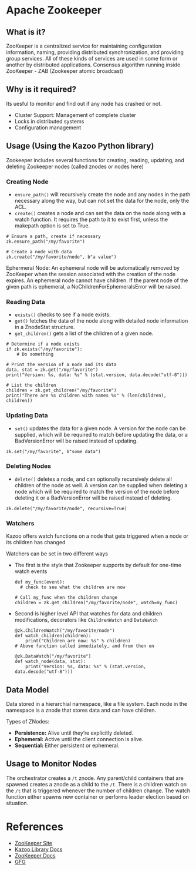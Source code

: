 # Apache Zookeeper

## What is it?
ZooKeeper is a centralized service for maintaining configuration information, naming, providing distributed synchronization, and providing group services. All of these kinds of services are used in some form or another by distributed applications.
Consensus algorithm running inside ZooKeeper - ZAB (Zookeeper atomic broadcast)

## Why is it required?
Its uesful to monitor and find out if any node has crashed or not.
- Cluster Support: Management of complete cluster
- Locks in distributed systems
- Configuration management


## Usage (Using the Kazoo Python library)
Zookeeper includes several functions for creating, reading, updating, and deleting Zookeeper nodes (called znodes or nodes here)

### Creating Node
- `ensure_path()` will recursively create the node and any nodes in the path necessary along the way, but can not set the data for the node, only the ACL.
- `create()` creates a node and can set the data on the node along with a watch function. It requires the path to it to exist first, unless the makepath option is set to True.
```
# Ensure a path, create if necessary
zk.ensure_path("/my/favorite")

# Create a node with data
zk.create("/my/favorite/node", b"a value")
```

Ephermeral Node: An ephemeral node will be automatically removed by ZooKeeper when the session associated with the creation of the node expires.
An ephemeral node cannot have children. If the parent node of the given path is ephemeral, a NoChildrenForEphemeralsError will be raised.

### Reading Data
- `exists()` checks to see if a node exists.
- `get()` fetches the data of the node along with detailed node information in a ZnodeStat structure.
- `get_children()` gets a list of the children of a given node.
```
# Determine if a node exists
if zk.exists("/my/favorite"):
    # Do something

# Print the version of a node and its data
data, stat = zk.get("/my/favorite")
print("Version: %s, data: %s" % (stat.version, data.decode("utf-8")))

# List the children
children = zk.get_children("/my/favorite")
print("There are %s children with names %s" % (len(children), children))
```

### Updating Data
- `set()` updates the data for a given node. A version for the node can be supplied, which will be required to match before updating the data, or a BadVersionError will be raised instead of updating.
```
zk.set("/my/favorite", b"some data")
```

### Deleting Nodes
- `delete()` deletes a node, and can optionally recursively delete all children of the node as well. A version can be supplied when deleting a node which will be required to match the version of the node before deleting it or a BadVersionError will be raised instead of deleting.
```
zk.delete("/my/favorite/node", recursive=True)
```

### Watchers
Kazoo offers watch functions on a node that gets triggered when a node or its children has changed

Watchers can be set in two different ways
- The first is the style that Zookeeper supports by default for one-time watch events
  ```
  def my_func(event):
    # check to see what the children are now

  # Call my_func when the children change
  children = zk.get_children("/my/favorite/node", watch=my_func)
  ```
- Second is higher level API that watches for data and children modifications, decorators like `ChildrenWatch` and `DataWatch` 
  ```
  @zk.ChildrenWatch("/my/favorite/node")
  def watch_children(children):
      print("Children are now: %s" % children)
  # Above function called immediately, and from then on

  @zk.DataWatch("/my/favorite")
  def watch_node(data, stat):
      print("Version: %s, data: %s" % (stat.version, data.decode("utf-8")))
  ```

## Data Model
Data stored in a hierarchial namespace, like a file system.
Each node in the namespace is a znode that stores data and can have children.

Types of ZNodes:
- **Persistence:** Alive until they’re explicitly deleted.
- **Ephemeral:** Active until the client connection is alive.
- **Sequential:** Either persistent or ephemeral.

## Usage to Monitor Nodes
The orchestrator creates a `/t` znode. Any parent/child containers that are spawned creates a znode as a child to the `/t`. There is a children watch on the `/t` that is triggered whenever the number of children change.  The watch function either spawns new container or performs leader election based on situation. 

# References
- [ZooKeeper Site](https://zookeeper.apache.org/)
- [Kazoo Library Docs](https://kazoo.readthedocs.io/en/latest/)
- [ZooKeeper Docs](https://cwiki.apache.org/confluence/display/ZOOKEEPER/Index)
- [GFG](https://www.geeksforgeeks.org/what-is-apache-zookeeper/)